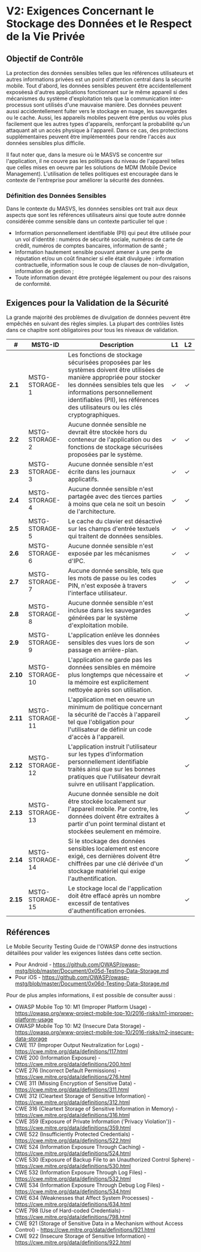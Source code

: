 # V2: Exigences Concernant le Stockage des Données et le Respect de la Vie Privée

## Objectif de Contrôle

La protection des données sensibles telles que les références utilisateurs et autres informations privées est un point d'attention central dans la sécurité mobile. Tout d'abord, les données sensibles peuvent être accidentellement exposéesà d'autres applications fonctionnant sur le même appareil si des mécanismes du système d'exploitation tels que la communication inter-processus sont utilisés d'une mauvaise manière. Des données peuvent aussi accidentellement fuiter vers le stockage en nuage, les sauvegardes ou le cache. Aussi, les appareils mobiles peuvent être perdus ou volés plus facilement que les autres types d'appareils, renforçant la probabilité qu'un attaquant ait un accès physique à l'appareil. Dans ce cas, des protections supplémentaires peuvent être implémentées pour rendre l'accès aux données sensibles plus difficile.

Il faut noter que, dans la mesure où le MASVS se concentre sur l'application, il ne couvre pas les politiques du niveau de l'appareil telles que celles mises en oeuvre par les solutions de MDM (Mobile Device Management). L'utilisation de telles politiques est encouragée dans le contexte de l'entreprise pour améliorer la sécurité des données.

### Définition des Données Sensibles

Dans le contexte du MASVS, les données sensibles ont trait aux deux aspects que sont les références utilisateurs ainsi que toute autre donnée considérée comme sensible dans un contexte particulier tel que :

- Information personnellement identifiable (PII) qui peut être utilisée pour un vol d'identité :  numéros de sécurité sociale, numéros de carte de crédit, numéros de comptes bancaires, information de santé ;
- Information hautement sensible pouvant amener à une perte de réputation et/ou un coût financier si elle était divulguée : information contractuelle, information sous le coup de clauses de non-divulgation, information de gestion ;
- Toute information devant être protégée légalement ou pour des raisons de conformité.

## Exigences pour la Validation de la Sécurité

La grande majorité des problèmes de divulgation de données peuvent être empêchés en suivant des règles simples. La plupart des contrôles listés dans ce chapitre sont obligatoires pour tous les niveaux de validation.

| # | MSTG-ID | Description | L1 | L2 |
| -- | -------- | ---------------------- | - | - |
| **2.1** | MSTG-STORAGE-1 | Les fonctions de stockage sécurisées proposées par les systèmes doivent être utilisées de manière appropriée pour stocker les données sensibles tels que les informations personnellement identifiables (PII), les références des utilisateurs ou les clés cryptographiques. | ✓ | ✓ |
| **2.2** | MSTG-STORAGE-2 | Aucune donnée sensible ne devrait être stockée hors du conteneur de l'application ou des fonctions de stockage sécurisées proposées par le système. | ✓ | ✓ |
| **2.3** | MSTG-STORAGE-3 | Aucune donnée sensible n'est écrite dans les journaux applicatifs. | ✓ | ✓ |
| **2.4** | MSTG-STORAGE-4 | Aucune donnée sensible n'est partagée avec des tierces parties à moins que cela ne soit un besoin de l'architecture. | ✓ | ✓ |
| **2.5** | MSTG-STORAGE-5 | Le cache du clavier est désactivé sur les champs d'entrée textuels qui traitent de données sensibles. | ✓ | ✓ |
| **2.6** | MSTG-STORAGE-6 | Aucune donnée sensible n'est exposée par les mécanismes d'IPC. | ✓ | ✓ |
| **2.7** | MSTG-STORAGE-7 | Aucune donnée sensible, tels que les mots de passe ou les codes PIN, n'est exposée à travers l'interface utilisateur. | ✓ | ✓ |
| **2.8** | MSTG-STORAGE-8 | Aucune donnée sensible n'est incluse dans les sauvegardes générées par le système d'exploitation mobile. |   | ✓ |
| **2.9** | MSTG-STORAGE-9 | L'application enlève les données sensibles des vues lors de son passage en arrière-plan. |  | ✓ |
| **2.10** | MSTG-STORAGE-10 | L'application ne garde pas les données sensibles en mémoire plus longtemps que nécessaire et la mémoire est explicitement nettoyée après son utilisation. |  | ✓ |
| **2.11** | MSTG-STORAGE-11 | L'application met en oeuvre un minimum de politique concernant la sécurité de l'accès à l'appareil tel que l'obligation pour l'utilisateur de définir un code d'accès à l'appareil. |  | ✓ |
| **2.12** | MSTG-STORAGE-12 | L'application instruit l'utilisateur sur les types d'information personnellement identifiable traités ainsi que sur les bonnes pratiques que l'utilisateur devrait suivre en utilisant l'application. |  | ✓ |
| **2.13** | MSTG-STORAGE-13 | Aucune donnée sensible ne doit être stockée localement sur l'appareil mobile. Par contre, les données doivent être extraites à partir d'un point terminal distant et stockées seulement en mémoire. |  | ✓ |
| **2.14** | MSTG-STORAGE-14 | Si le stockage des données sensibles localement est encore exigé, ces dernières doivent être chiffrées par une clé dérivée d'un stockage matériel qui exige l'authentification. |  | ✓ |
| **2.15** | MSTG-STORAGE-15 | Le stockage local de l'application doit être effacé après un nombre excessif de tentatives d'authentification erronées. |  | ✓ |

## Références

Le Mobile Security Testing Guide de l'OWASP donne des instructions détaillées pour valider les exigences listées dans cette section.

- Pour Android - <https://github.com/OWASP/owasp-mstg/blob/master/Document/0x05d-Testing-Data-Storage.md>
- Pour iOS - <https://github.com/OWASP/owasp-mstg/blob/master/Document/0x06d-Testing-Data-Storage.md>

Pour de plus amples informations, il est possible de consulter aussi :

- OWASP Mobile Top 10: M1 (Improper Platform Usage) - <https://owasp.org/www-project-mobile-top-10/2016-risks/m1-improper-platform-usage>
- OWASP Mobile Top 10: M2 (Insecure Data Storage) - <https://owasp.org/www-project-mobile-top-10/2016-risks/m2-insecure-data-storage>
- CWE 117 (Improper Output Neutralization for Logs) - <https://cwe.mitre.org/data/definitions/117.html>
- CWE 200 (Information Exposure) - <https://cwe.mitre.org/data/definitions/200.html>
- CWE 276 (Incorrect Default Permissions) - <https://cwe.mitre.org/data/definitions/276.html>
- CWE 311 (Missing Encryption of Sensitive Data) - <https://cwe.mitre.org/data/definitions/311.html>
- CWE 312 (Cleartext Storage of Sensitive Information) - <https://cwe.mitre.org/data/definitions/312.html>
- CWE 316 (Cleartext Storage of Sensitive Information in Memory) - <https://cwe.mitre.org/data/definitions/316.html>
- CWE 359 (Exposure of Private Information ('Privacy Violation')) - <https://cwe.mitre.org/data/definitions/359.html>
- CWE 522 (Insufficiently Protected Credentials) - <https://cwe.mitre.org/data/definitions/522.html>
- CWE 524 (Information Exposure Through Caching) - <https://cwe.mitre.org/data/definitions/524.html>
- CWE 530 (Exposure of Backup File to an Unauthorized Control Sphere) - <https://cwe.mitre.org/data/definitions/530.html>
- CWE 532 (Information Exposure Through Log Files) - <https://cwe.mitre.org/data/definitions/532.html>
- CWE 534 (Information Exposure Through Debug Log Files) - <https://cwe.mitre.org/data/definitions/534.html>
- CWE 634 (Weaknesses that Affect System Processes) - <https://cwe.mitre.org/data/definitions/634.html>
- CWE 798 (Use of Hard-coded Credentials) - <https://cwe.mitre.org/data/definitions/798.html>
- CWE 921 (Storage of Sensitive Data in a Mechanism without Access Control) - <https://cwe.mitre.org/data/definitions/921.html>
- CWE 922 (Insecure Storage of Sensitive Information) - <https://cwe.mitre.org/data/definitions/922.html>
